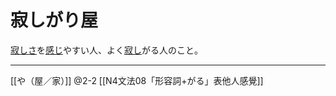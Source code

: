 # 寂しがり屋

[寂しさ](https://www.weblio.jp/content/%E5%AF%82%E3%81%97%E3%81%95 "寂しさの意味")を[感じ](https://www.weblio.jp/content/%E6%84%9F%E3%81%98 "感じの意味")やすい人、よく[寂し](https://www.weblio.jp/content/%E5%AF%82%E3%81%97 "寂しの意味")がる人のこと。

---
[[や（屋／家）]] @2-2
[[N4文法08「形容詞+がる」表他人感覺]]
